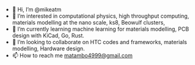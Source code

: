 - 👋 Hi, I’m @mikeatm
- 👀 I’m interested in computational physics, high throughput computing, materials modelling at the nano scale, ks8, Beowulf clusters,   
- 🌱 I’m currently learning machine learning for materials modelling, PCB design with KiCad, Go, Rust.
- 💞️ I’m looking to collaborate on HTC codes and frameworks, materials modelling, Hardware design.
- 📫 How to reach me matambo4999@gmail.com

<!---
mikeatm/mikeatm is a ✨ special ✨ repository because its `README.md` (this file) appears on your GitHub profile.
You can click the Preview link to take a look at your changes.
--->
